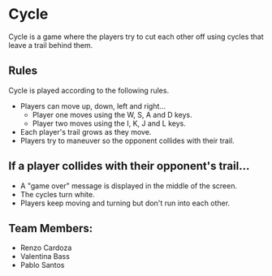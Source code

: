 # Cycle
Cycle is a game where the players try to cut each other off using cycles that leave a trail behind them.

## Rules

Cycle is played according to the following rules.

- Players can move up, down, left and right...
    - Player one moves using the W, S, A and D keys.
    - Player two moves using the I, K, J and L keys.
- Each player's trail grows as they move.
- Players try to maneuver so the opponent collides with their trail.

## If a player collides with their opponent's trail...
- A "game over" message is displayed in the middle of the screen.
- The cycles turn white.
- Players keep moving and turning but don't run into each other.

## Team Members: 
-   Renzo Cardoza
-   Valentina Bass
-   Pablo Santos
